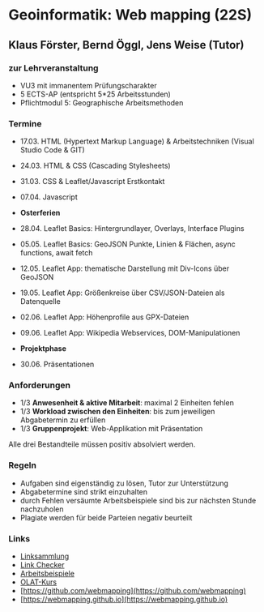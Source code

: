 # Geoinformatik: Web mapping (22S)
## Klaus Förster, Bernd Öggl, Jens Weise (Tutor)

### zur Lehrveranstaltung
* VU3 mit immanentem Prüfungscharakter
* 5 ECTS-AP (entspricht 5*25 Arbeitsstunden)
* Pflichtmodul 5: Geographische Arbeitsmethoden

### Termine

* 17.03. HTML (Hypertext Markup Language) & Arbeitstechniken (Visual Studio Code & GIT)
* 24.03. HTML & CSS (Cascading Stylesheets)
* 31.03. CSS & Leaflet/Javascript Erstkontakt
* 07.04. Javascript

* **Osterferien**

* 28.04. Leaflet Basics: Hintergrundlayer, Overlays, Interface Plugins
* 05.05. Leaflet Basics: GeoJSON Punkte, Linien & Flächen, async functions, await fetch
* 12.05. Leaflet App: thematische Darstellung mit Div-Icons über GeoJSON
* 19.05. Leaflet App: Größenkreise über CSV/JSON-Dateien als Datenquelle
* 02.06. Leaflet App: Höhenprofile aus GPX-Dateien
* 09.06. Leaflet App: Wikipedia Webservices, DOM-Manipulationen
 
* **Projektphase**

* 30.06.  Präsentationen

### Anforderungen
* 1/3 **Anwesenheit & aktive Mitarbeit**: maximal 2 Einheiten fehlen
* 1/3 **Workload zwischen den Einheiten**: bis zum jeweiligen Abgabetermin zu erfüllen
* 1/3 **Gruppenprojekt**: Web-Applikation mit Präsentation

Alle drei Bestandteile müssen positiv absolviert werden.

### Regeln
* Aufgaben sind eigenständig zu lösen, Tutor zur Unterstützung
* Abgabetermine sind strikt einzuhalten
* durch Fehlen versäumte Arbeitsbeispiele sind bis zur nächsten Stunde nachzuholen
* Plagiate werden für beide Parteien negativ beurteilt

### Links
* [Linksammlung](https://webmapping.github.io/links)
* [Link Checker](https://webmapping.github.io/linkchecker.html)
* [Arbeitsbeispiele](https://webmapping.github.io/examples)
* [OLAT-Kurs](https://lms.uibk.ac.at/url/RepositoryEntry/5187895382)
* [https://github.com/webmapping](https://github.com/webmapping)
* [https://webmapping.github.io](https://webmapping.github.io)
